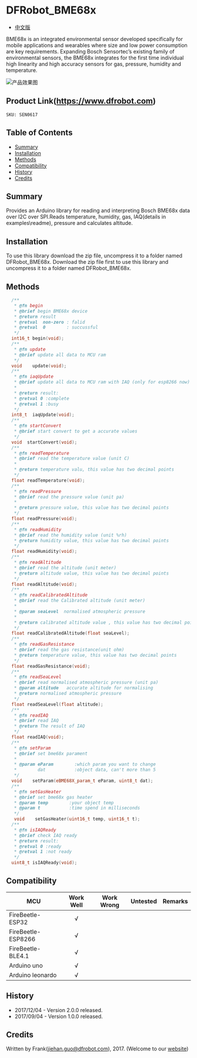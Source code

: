 # DFRobot_BME68x

* [中文版](./README_CN.md)

BME68x is an integrated environmental sensor developed specifically for mobile applications and wearables 
where size and low power consumption are key requirements. Expanding Bosch Sensortec’s existing family of environmental sensors, 
the BME68x integrates for the first time individual high linearity and high accuracy sensors for gas, pressure, humidity and temperature.

![产品效果图](./resources/images/SEN0617.png) 



## Product Link(https://www.dfrobot.com)
    SKU: SEN0617
    

## Table of Contents

* [Summary](#summary)
* [Installation](#installation)
* [Methods](#methods)
* [Compatibility](#compatibility)
* [History](#history)
* [Credits](#credits)

## Summary
Provides an Arduino library for reading and interpreting Bosch BME68x data over I2C over SPI.Reads temperature, humidity, gas, IAQ(details in examples\readme), pressure and calculates altitude.


## Installation

To use this library download the zip file, uncompress it to a folder named DFRobot_BME68x. 
Download the zip file first to use this library and uncompress it to a folder named DFRobot_BME68x. 

## Methods

```C++
  /**
   * @fn begin
   * @brief begin BME68x device
   * @return result
   * @retval  non-zero : falid
   * @retval  0        : succussful
   */
  int16_t begin(void);
  /**
   * @fn update
   * @brief update all data to MCU ram
   */
  void    update(void);
  /**
   * @fn iaqUpdate
   * @brief update all data to MCU ram with IAQ (only for esp8266 now)
   *
   * @return result:
   * @retval 0 :complete
   * @retval 1 :busy
   */
  int8_t  iaqUpdate(void);
  /**
   * @fn startConvert
   * @brief start convert to get a accurate values
   */
  void  startConvert(void);
  /**
   * @fn readTemperature
   * @brief read the temperature value (unit C)
   *
   * @return temperature valu, this value has two decimal points
   */
  float readTemperature(void);
  /**
   * @fn readPressure
   * @brief read the pressure value (unit pa)
   *
   * @return pressure value, this value has two decimal points
   */
  float readPressure(void);
  /**
   * @fn readHumidity
   * @brief read the humidity value (unit %rh)
   * @return humidity value, this value has two decimal points
   */
  float readHumidity(void);
  /**
   * @fn readAltitude
   * @brief read the altitude (unit meter)
   * @return altitude value, this value has two decimal points
   */
  float readAltitude(void);
  /**
   * @fn readCalibratedAltitude
   * @brief read the Calibrated altitude (unit meter)
   *
   * @param seaLevel  normalised atmospheric pressure
   *
   * @return calibrated altitude value , this value has two decimal points
   */
  float readCalibratedAltitude(float seaLevel);
  /**
   * @fn readGasResistance
   * @brief read the gas resistance(unit ohm)
   * @return temperature value, this value has two decimal points
   */
  float readGasResistance(void);
  /**
   * @fn readSeaLevel
   * @brief read normalised atmospheric pressure (unit pa)
   * @param altitude   accurate altitude for normalising
   * @return normalised atmospheric pressure
   */
  float readSeaLevel(float altitude);
  /**
   * @fn readIAQ
   * @brief read IAQ
   * @return The result of IAQ
   */
  float readIAQ(void);
  /**
   * @fn setParam
   * @brief set bme68x parament
   *
   * @param eParam        :which param you want to change
   *        dat           :object data, can't more than 5
   */  
  void    setParam(eBME68X_param_t eParam, uint8_t dat);
  /**
   * @fn setGasHeater
   * @brief set bme68x gas heater
   * @param temp        :your object temp
   * @param t           :time spend in milliseconds
   */
   void    setGasHeater(uint16_t temp, uint16_t t);
  /**
   * @fn isIAQReady
   * @brief check IAQ ready
   * @return result:
   * @retval 0 :ready
   * @retval 1 :not ready
   */
  uint8_t isIAQReady(void);

```

## Compatibility

MCU                | Work Well | Work Wrong | Untested  | Remarks
------------------ | :----------: | :----------: | :---------: | -----
FireBeetle-ESP32  |      √       |             |            | 
FireBeetle-ESP8266  |      √       |             |            | 
FireBeetle-BLE4.1 |       √      |             |            | 
Arduino uno |       √      |             |            | 
Arduino leonardo |      √       |             |            | 

## History

- 2017/12/04 - Version 2.0.0 released.
- 2017/09/04 - Version 1.0.0 released.

## Credits

Written by Frank(jiehan.guo@dfrobot.com), 2017. (Welcome to our [website](https://www.dfrobot.com/))
